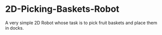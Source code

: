 # 2D-Picking-Baskets-Robot
A very simple 2D Robot whose task is to pick fruit baskets and place them in docks.
